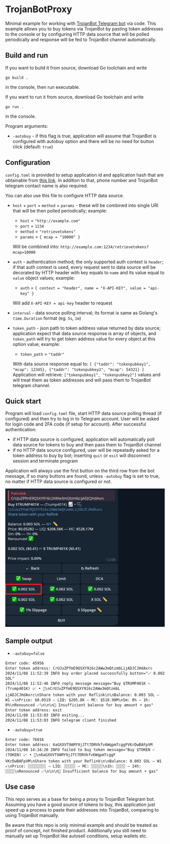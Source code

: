 # TrojanBotProxy

Minimal example for working with [TrojanBot Telegram bot](https://x.com/TrojanOnSolana) via code. This example allows you to buy tokens via TrojanBot by pasting token addresses to the console or by configuring HTTP data source that will be polled periodically and response will be fed to TrojanBot channel automatically.

## Build and run

If you want to build it from source, download Go toolchain and write

```console
go build .
```

in the console, then run executable.

If you want to run it from source, download Go toolchain and write

```console
go run .
```

in the console.

Program arguments:

* `-autobuy` - if this flag is true, application will assume that TrojanBot is configured with autobuy option and there will be no need for button click (default: `true`)

## Configuration

`config.toml` is provided to setup application id and application hash that are obtainable from [this link](https://my.telegram.org/apps). In addition to that, phone number and TrojanBot telegram contact name is also required.

You can also use this file to configure HTTP data source.

- `host` + `port` + `method` + `params` - these will be combined into single URI that will be then polled periodically; example:
  - `host` = `"http://example.com"`
  - `port` = `1234`
  - `method` = `"retrievetokens"`
  - `params` = `{ mcap = "10000" }`

  Will be combined into: `http://example.com:1234/retrievetokens?mcap=10000`
- `auth` - authentication method; the only supported auth context is `header`; if that auth context is used, every request sent to data source will be decorated by HTTP header with key equals to `name` and its value equal to `value` object values; example:
  - `auth` = `{ context = "header", name = "X-API-KEY", value = "api-key" }`

  Will add `X-API-KEY = api-key` header to request
- `interval` - data source polling interval; its format is same as Golang's `time.Duration` format (eg. `5s`, `1m`)
- `token_path` - json path to token address value returned by data source; application expect that data source response is array of objects, and `token_path` will try to get token address value for every object at this option value; example:
  - `token_path` = `"taddr"`
  
  With data source response equal to: `[ {"taddr": "tokenpubkey1", "mcap": 12345}, {"taddr": "tokenpubkey2", "mcap": 54321} ]`
  Application will retrieve: `["tokenpubkey1", "tokenpubkey2"]` values and will treat them as token addresses and will pass them to TrojanBot telegram channel.

## Quick start

Program will load `config.toml` file, start HTTP data source polling thread (if configured) and then try to log in to Telegram account. User will be asked for login code and 2FA code (if setup for account). After successful authentication:
- if HTTP data source is configured, application will automatically poll data source for tokens to buy and then pass them to TrojanBot channel
- if no HTTP data source configured, user will be repeatadly asked for a token address to buy by bot; inserting `quit` or `exit` will disconnect session and terminate program

Application will always use the first button on the third row from the bot message, if so many buttons are found, unless `-autobuy` flag is set to true, no matter if HTTP data source is configured or not.

![picrel](assets/img/image.png)

## Sample output

* `-autobuy=false`

```console
Enter code: 45956
Enter token address: CrUJuZPfmE9QSXY916c2AWw3mQtzmbLijADJCJHdAxrc
2024/11/08 11:52:39 INFO buy order placed successfully button="✅ 0.002 SOL"
2024/11/08 11:52:46 INFO reply message message="Buy $TRUMP401K — (Trump401K) 📈 • 🫧\nCrUJuZPfmE9QSXY916c2AWw3mQtzmbL
ijADJCJHdAxrc\nShare token with your Reflink\n\nBalance: 0.003 SOL — W1 ✏️\nPrice: $0.0519 — LIQ: $205.8K — MC: $518.98M\n5m: 0% — 1h: 0%\nRenounced ✅\n\n\n🔴 Insufficient balance for buy amount + gas"
Enter token address: exit
2024/11/08 11:53:03 INFO exiting...
2024/11/08 11:53:03 INFO telegram client finished
```

* `-autobuy=true`

```console
Enter code: 76016
Enter token address: 6aGXXVT9AMY9jJTt7DRVkfv6WqpmTcggFVKrDwBAFpVM
2024/11/08 14:34:20 INFO failed to buy token message="Buy $TOKEN — (TOKEN) 📈 • 🫧\n6aGXXVT9AMY9jJTt7DRVkfv6WqpmTcggF
VKrDwBAFpVM\nShare token with your Reflink\n\nBalance: 0.003 SOL — W1 ✏️\nPrice: ░░░░░░░░ — LIQ: ░░░░░ — MC: ░░░░░\n1h: ░░░░ — 24h: ░░░░\nRenounced ✅\n\n\n🔴 Insufficient balance for buy amount + gas"
```

## Use case

This repo serves as a base for being a proxy to TrojanBot Telegram bot. Assuming you have a good source of tokens to buy, this application just speed up a process to paste their addresses into TrojanBot, comparing to using TrojanBot manually.

Be aware that this repo is only minimal example and should be treated as proof of concept, not finished product. Additionally you still need to manually set up TrojanBot like autosell conditions, setup wallets etc.
